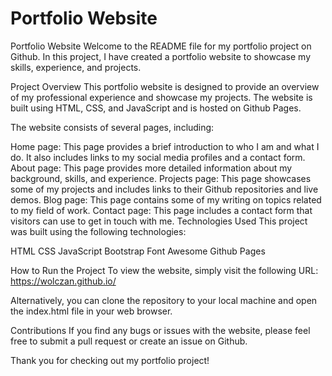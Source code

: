 # Portfolio Website
Portfolio Website
Welcome to the README file for my portfolio project on Github.
In this project, I have created a portfolio website to showcase my skills, experience, and projects.

Project Overview This portfolio website is designed to provide an overview of my professional experience and showcase my projects. The website is built using HTML, CSS, and JavaScript and is hosted on Github Pages.

The website consists of several pages, including:

Home page: This page provides a brief introduction to who I am and what I do. It also includes links to my social media profiles and a contact form. About page: This page provides more detailed information about my background, skills, and experience. Projects page: This page showcases some of my projects and includes links to their Github repositories and live demos. Blog page: This page contains some of my writing on topics related to my field of work. Contact page: This page includes a contact form that visitors can use to get in touch with me. Technologies Used This project was built using the following technologies:

HTML CSS JavaScript Bootstrap Font Awesome Github Pages

How to Run the Project To view the website, simply visit the following URL: https://wolczan.github.io/

Alternatively, you can clone the repository to your local machine and open the index.html file in your web browser.

Contributions If you find any bugs or issues with the website, please feel free to submit a pull request or create an issue on Github.

Thank you for checking out my portfolio project!
